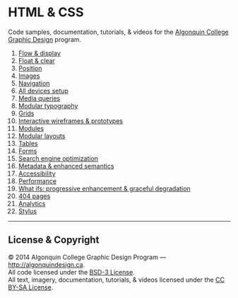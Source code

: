 # HTML & CSS

Code samples, documentation, tutorials, & videos for the [Algonquin College Graphic Design](http://algonquindesign.ca) program.

1. [Flow & display](flow-display)
2. [Float & clear](float-clear)
3. [Position](position)
4. [Images](images)
5. [Navigation](navigation)
6. [All devices setup](all-devices-setup)
7. [Media queries](media-queries)
8. [Modular typography](modular-typography)
9. [Grids](grids)
10. [Interactive wireframes & prototypes](interactive-wireframes-and-prototypes)
11. [Modules](modules)
12. [Modular layouts](modular-layouts)
13. [Tables](tables)
14. [Forms](forms)
15. [Search engine optimization](search-engine-optimization)
16. [Metadata & enhanced semantics](metadata-enhanced-semantics)
17. [Accessibility](accessibility)
17. [Performance](performance.md)
18. [What ifs: progressive enhancement & graceful degradation](what-ifs)
19. [404 pages](404-pages)
20. [Analytics](analytics.md)
21. [Stylus](stylus)

---

## License & Copyright

© 2014 Algonquin College Graphic Design Program — <http://algonquindesign.ca>.	
All code licensed under the [BSD-3 License](LICENSE).	
All text, imagery, documentation, tutorials, & videos licensed under the [CC BY-SA License](http://creativecommons.org/licenses/by-sa/2.5/ca/deed.en_US).
